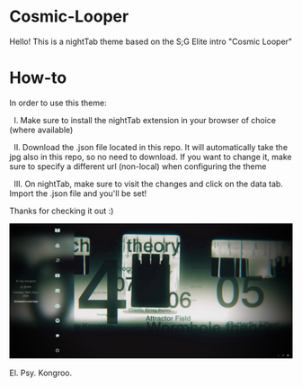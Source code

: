 # Cosmic-Looper
Hello! This is a nightTab theme based on the S;G Elite intro "Cosmic Looper"

# How-to
In order to use this theme:

&nbsp; I. Make sure to install the nightTab extension in your browser of choice (where available)

&nbsp; II. Download the .json file located in this repo. It will automatically take the jpg also in this repo, so no need to download. If you want to change it, make sure to specify a different url (non-local) when configuring the theme

&nbsp; III. On nightTab, make sure to visit the changes and click on the data tab. Import the .json file and you'll be set!

Thanks for checking it out :)

![demo](cosmicLooperDemo.png "Demo")

El. Psy. Kongroo.
